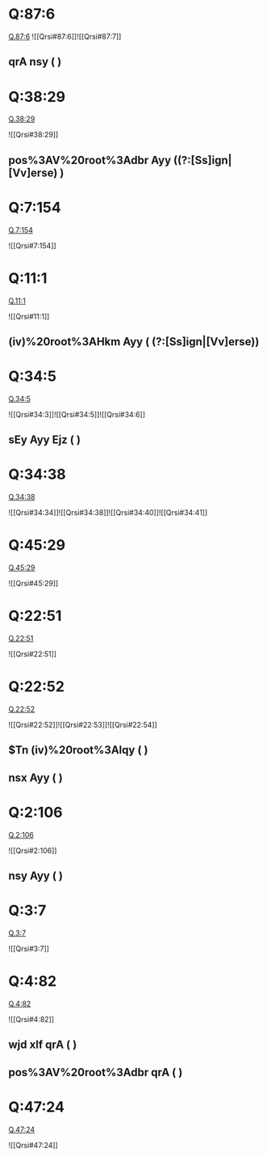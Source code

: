 
# Q:87:6
[Q.87:6](https://quran.com/38:29/tafsirs/ar-tafsir-al-tabari)
![[Qrsi#87:6]]![[Qrsi#87:7]]
## qrA nsy ( )

# Q:38:29

[Q.38:29](https://quran.com/38:29/tafsirs/ar-tafsir-al-tabari)

![[Qrsi#38:29]]
## pos%3AV%20root%3Adbr Ayy ((?:[Ss]ign|[Vv]erse) )
# Q:7:154
[Q.7:154](https://quran.com/7:154/tafsirs/ar-tafsir-al-tabari)

![[Qrsi#7:154]]

# Q:11:1

[Q.11:1](https://quran.com/11:1/tafsirs/ar-tafsir-al-tabari)

![[Qrsi#11:1]]

## (iv)%20root%3AHkm Ayy ( (?:[Ss]ign|[Vv]erse))

# Q:34:5

[Q.34:5](https://quran.com/34:5/tafsirs/ar-tafsir-al-tabari)

![[Qrsi#34:3]]![[Qrsi#34:5]]![[Qrsi#34:6]]

## sEy Ayy Ejz (  )

# Q:34:38

[Q.34:38](https://quran.com/34:38/tafsirs/ar-tafsir-al-tabari)

![[Qrsi#34:34]]![[Qrsi#34:38]]![[Qrsi#34:40]]![[Qrsi#34:41]]
# Q:45:29

[Q.45:29](https://quran.com/45:29/tafsirs/ar-tafsir-al-tabari)

![[Qrsi#45:29]]

# Q:22:51

[Q.22:51](https://quran.com/22:51/tafsirs/ar-tafsir-al-tabari)

![[Qrsi#22:51]]

# Q:22:52

[Q.22:52](https://quran.com/65:4/tafsirs/ar-tafsir-al-tabari)

![[Qrsi#22:52]]![[Qrsi#22:53]]![[Qrsi#22:54]]
## $Tn (iv)%20root%3Alqy (  )
## nsx Ayy ( )

# Q:2:106

[Q.2:106](https://quran.com/2:106/tafsirs/ar-tafsir-al-tabari)

![[Qrsi#2:106]]

## nsy Ayy ( )

# Q:3:7

[Q.3:7](https://quran.com/3:7/tafsirs/ar-tafsir-al-tabari)

![[Qrsi#3:7]]

# Q:4:82

[Q.4:82](https://quran.com/4:82/tafsirs/ar-tafsir-al-tabari)

![[Qrsi#4:82]]

## wjd xlf qrA (  )

## pos%3AV%20root%3Adbr qrA (  )

# Q:47:24

[Q.47:24](https://quran.com/47:24/tafsirs/ar-tafsir-al-tabari)

![[Qrsi#47:24]]

